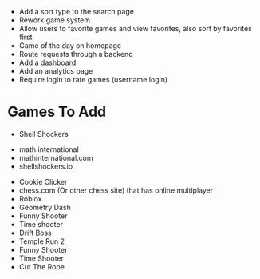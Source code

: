 -   Add a sort type to the search page
-   Rework game system
-   Allow users to favorite games and view favorites, also sort by favorites first
-   Game of the day on homepage
-   Route requests through a backend
-   Add a dashboard
-   Add an analytics page
-   Require login to rate games (username login)

# Games To Add

-   Shell Shockers

*   math.international
*   mathinternational.com
*   shellshockers.io

-   Cookie Clicker
-   chess.com (Or other chess site) that has online multiplayer
-   Roblox
-   Geometry Dash
-   Funny Shooter
-   Time shooter
-   Drift Boss
-   Temple Run 2
-   Funny Shooter
-   Time Shooter
-   Cut The Rope
